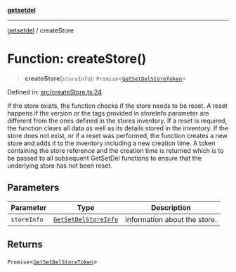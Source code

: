 [**getsetdel**](../README.md)

---

[getsetdel](../README.md) / createStore

# Function: createStore()

> **createStore**(`storeInfo`): `Promise`\<[`GetSetDelStoreToken`](../interfaces/GetSetDelStoreToken.md)\>

Defined in: [src/createStore.ts:24](https://github.com/ericvera/getsetdel/blob/main/src/createStore.ts#L24)

If the store exists, the function checks if the store needs to be reset. A
reset happens if the version or the tags provided in storeInfo parameter are
different from the ones defined in the stores inventory. If a reset is
required, the function clears all data as well as its details stored in the
inventory. If the store does not exist, or if a reset was performed, the
function creates a new store and adds it to the inventory including a new
creation time. A token containing the store reference and the creation time
is returned which is to be passed to all subsequent GetSetDel functions to
ensure that the underlying store has not been reset.

## Parameters

| Parameter   | Type                                                        | Description                  |
| ----------- | ----------------------------------------------------------- | ---------------------------- |
| `storeInfo` | [`GetSetDelStoreInfo`](../interfaces/GetSetDelStoreInfo.md) | Information about the store. |

## Returns

`Promise`\<[`GetSetDelStoreToken`](../interfaces/GetSetDelStoreToken.md)\>
